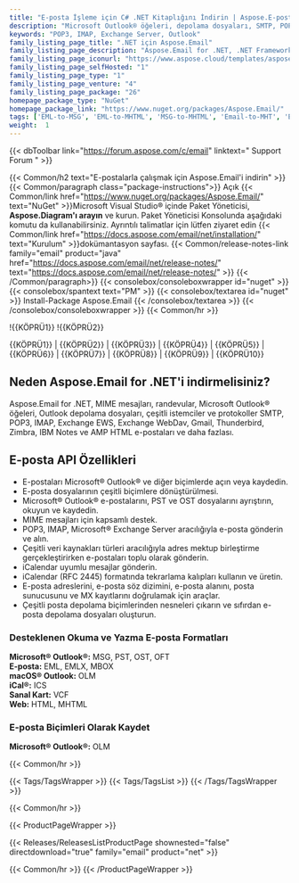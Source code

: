 ```yaml
---
title: "E-posta İşleme için C# .NET Kitaplığını İndirin | Aspose.E-posta"
description: "Microsoft Outlook® öğeleri, depolama dosyaları, SMTP, POP3, IMAP, Exchange EWS, WebDav, Gmail, AMP HTML e-postalarıyla .NET API aracılığıyla çalışmak için C# Sınıf Kitaplığı DLL dosyasını indirin."
keywords: "POP3, IMAP, Exchange Server, Outlook"
family_listing_page_title: ".NET için Aspose.Email"
family_listing_page_description: "Aspose.Email for .NET, .NET Framework, .NET Core ve Xamarin platformları ile kullanılacak eksiksiz bir E-posta İşleme API'leri setidir ve e-postaları oluşturma, değiştirme, dönüştürme ve iletme yeteneğine sahip çapraz platform uygulamaları oluşturmanıza olanak tanır. Microsoft Outlook'u kullanarak."
family_listing_page_iconurl: "https://www.aspose.cloud/templates/aspose/App_Themes/V3/images/email/272x272/aspose_email-for-net-min.png"
family_listing_page_selfHosted: "1"
family_listing_page_type: "1"
family_listing_page_venture: "4"
family_listing_page_package: "26"
homepage_package_type: "NuGet"
homepage_package_link: "https://www.nuget.org/packages/Aspose.Email/"
tags: ['EML-to-MSG', 'EML-to-MHTML', 'MSG-to-MHTML', 'Email-to-MHT', 'Email-toEML', 'Email-to-HTML', 'Email-to-OFT']
weight:  1
---
```


{{< dbToolbar link="https://forum.aspose.com/c/email" linktext=" Support Forum " >}}

{{< Common/h2 text="E-postalarla çalışmak için Aspose.Email'i indirin"  >}}
{{< Common/paragraph class="package-instructions">}}
Açık
{{< Common/link href="https://www.nuget.org/packages/Aspose.Email/" text="NuGet"  >}}Microsoft Visual Studio® içinde Paket Yöneticisi, <b>Aspose.Diagram'ı arayın</b> ve kurun. Paket Yöneticisi Konsolunda aşağıdaki komutu da kullanabilirsiniz. Ayrıntılı talimatlar için lütfen ziyaret edin
{{< Common/link href="https://docs.aspose.com/email/net/installation/" text="Kurulum"  >}}dokümantasyon sayfası.
{{< Common/release-notes-link family="email" product="java" href="https://docs.aspose.com/email/net/release-notes/" text="https://docs.aspose.com/email/net/release-notes/"  >}}
{{< /Common/paragraph>}}
{{< consolebox/consoleboxwrapper id="nuget" >}}
       {{< consolebox/spantext text="PM" >}}
       {{< consolebox/textarea id="nuget" >}} Install-Package Aspose.Email {{< /consolebox/textarea >}}
{{< /consolebox/consoleboxwrapper >}}
{{< Common/hr >}}

!{{KÖPRÜ1}} !{{KÖPRÜ2}}

{{KÖPRÜ1}} | {{KÖPRÜ2}} | {{KÖPRÜ3}} | {{KÖPRÜ4}} | {{KÖPRÜ5}} | {{KÖPRÜ6}} | {{KÖPRÜ7}} | {{KÖPRÜ8}} | {{KÖPRÜ9}} | {{KÖPRÜ10}}

## Neden Aspose.Email for .NET'i indirmelisiniz?

Aspose.Email for .NET, MIME mesajları, randevular, Microsoft Outlook® öğeleri, Outlook depolama dosyaları, çeşitli istemciler ve protokoller SMTP, POP3, IMAP, Exchange EWS, Exchange WebDav, Gmail, Thunderbird, Zimbra, IBM Notes ve AMP HTML e-postaları ve daha fazlası.

## E-posta API Özellikleri

- E-postaları Microsoft® Outlook® ve diğer biçimlerde açın veya kaydedin.
- E-posta dosyalarının çeşitli biçimlere dönüştürülmesi.
- Microsoft® Outlook® e-postalarını, PST ve OST dosyalarını ayrıştırın, okuyun ve kaydedin.
- MIME mesajları için kapsamlı destek.
- POP3, IMAP, Microsoft® Exchange Server aracılığıyla e-posta gönderin ve alın.
- Çeşitli veri kaynakları türleri aracılığıyla adres mektup birleştirme gerçekleştirirken e-postaları toplu olarak gönderin.
- iCalendar uyumlu mesajlar gönderin.
- iCalendar (RFC 2445) formatında tekrarlama kalıpları kullanın ve üretin.
- E-posta adreslerini, e-posta söz dizimini, e-posta alanını, posta sunucusunu ve MX kayıtlarını doğrulamak için araçlar.
- Çeşitli posta depolama biçimlerinden nesneleri çıkarın ve sıfırdan e-posta depolama dosyaları oluşturun.

### Desteklenen Okuma ve Yazma E-posta Formatları

**Microsoft® Outlook®:** MSG, PST, OST, OFT\
**E-posta:** EML, EMLX, MBOX\
**macOS® Outlook:** OLM\
**iCal®:** ICS\
**Sanal Kart:** VCF\
**Web:** HTML, MHTML

### E-posta Biçimleri Olarak Kaydet

**Microsoft® Outlook®:** OLM

{{< Common/hr >}}

{{< Tags/TagsWrapper >}}
 {{< Tags/TagsList >}}
{{< /Tags/TagsWrapper >}}

{{< Common/hr >}}

{{< ProductPageWrapper >}}
<!-- ReleasesListProductPage-->
   {{< Releases/ReleasesListProductPage shownested="false"  directdownload="true" family="email" product="net" >}}
<!-- /ReleasesListProductPage-->
{{< Common/hr >}}
{{< /ProductPageWrapper >}}

